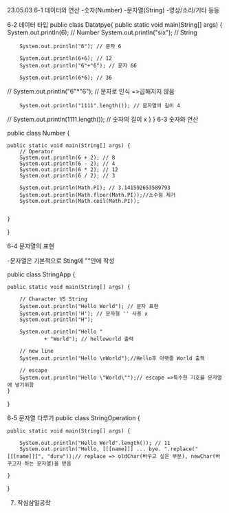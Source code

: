23.05.03
6-1 데이터와 연산 
-숫자(Number) 
-문자열(String)
-영상/소리/기타 등등 

6-2 데이터 타입
public class Datatpye{
    public static void main(String[] args) {
        System.out.println(6); // Number
        System.out.println("six"); // String
         
        System.out.println("6"); // 문자 6
         
        System.out.println(6+6); // 12
        System.out.println("6"+"6"); // 문자 66
         
        System.out.println(6*6); // 36
//      System.out.println("6"*"6"); // 문자로 인식 =>곱해지지 않음
         
        System.out.println("1111".length()); // 문자열의 길이 4
//      System.out.println(1111.length()); // 숫자의 길이 x
    }
}
6-3 숫자와 연산 

public class Number {
 
    public static void main(String[] args) {
        // Operator
        System.out.println(6 + 2); // 8
        System.out.println(6 - 2); // 4
        System.out.println(6 * 2); // 12
        System.out.println(6 / 2); // 3
 
        System.out.println(Math.PI); // 3.141592653589793
        System.out.println(Math.floor(Math.PI));//소수점 제거
        System.out.println(Math.ceil(Math.PI));
         
         
    }
 
}

6-4 문자열의 표현

-문자열은 기본적으로 Sting에 ""안에 작성

public class StringApp {
 
    public static void main(String[] args) {
         
        // Character VS String 
        System.out.println("Hello World"); // 문자 표현
        System.out.println('H'); // 문자형 '' 사용 x
        System.out.println("H"); 
     
        System.out.println("Hello "
                + "World"); // helloworld 출력
         
        // new line
        System.out.println("Hello \nWorld");//Hello후 아랫줄 World 출력
         
        // escape
        System.out.println("Hello \"World\"");// escape =>특수한 기호를 문자열에 넣기위함
    }
 
}

6-5 문자열 다루기
public class StringOperation {
 
    public static void main(String[] args) {
         
        System.out.println("Hello World".length()); // 11
        System.out.println("Hello, [[[name]]] ... bye. ".replace("[[[name]]]", "duru"));// replace => oldChar(바꾸고 싶은 부분), newChar(바꾸고자 하는 문자열)을 받음
 
    }

}

7. 작심삼일공학